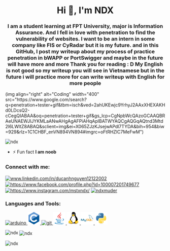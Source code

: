 <h1 align="center">Hi 👋, I'm NDX</h1>
<h3 align="center">I am a student learning at FPT University, major is Information Assurance. And I fell in love with penetration to find the vulnerability of websites. I want to be an intern in some company like FIS or CyRadar but it is my future. and in this GitHub, I post my writeup about my process of practice penetration in bWAPP or PortSwigger and maybe in the future will have more and more Thank you for reading : D My English is not good so my writeup you will see in Vietnamese but in the future i will practice more for can write writeup with English for more people</h3>
(img align="right" alt="Coding" width="400" src="https://www.google.com/search?q=penetration+tester+gif&tbm=isch&ved=2ahUKEwjc9YrhyJ2AAxXHEXAKHd0LDcsQ2-cCegQIABAA&oq=penetration+tester+gif&gs_lcp=CgNpbWcQAzoGCAAQBRAeUNAEWJIJYKMLaANwAHgAgAFPiAHqApIBATWYAQCgAQGqAQtnd3Mtd2l6LWltZ8ABAQ&sclient=img&ei=X065ZJzKJsejwAPdl7TYDA&bih=954&biw=929&rlz=1C1CHBF_enVN894VN894#imgrc=oFtRHZlC7MeFwM")
<p align="left"> <img src="https://komarev.com/ghpvc/?username=ndx&label=Profile%20views&color=0e75b6&style=flat" alt="ndx" /> </p>

- ⚡ Fun fact **I am noob**

<h3 align="left">Connect with me:</h3>
<p align="left">
<a href="https://linkedin.com/in/www.linkedin.com/in/ducanhnguyen12122002" target="blank"><img align="center" src="https://raw.githubusercontent.com/rahuldkjain/github-profile-readme-generator/master/src/images/icons/Social/linked-in-alt.svg" alt="www.linkedin.com/in/ducanhnguyen12122002" height="30" width="40" /></a>
<a href="https://fb.com/https://www.facebook.com/profile.php?id=100007201749677" target="blank"><img align="center" src="https://raw.githubusercontent.com/rahuldkjain/github-profile-readme-generator/master/src/images/icons/Social/facebook.svg" alt="https://www.facebook.com/profile.php?id=100007201749677" height="30" width="40" /></a>
<a href="https://instagram.com/https://www.instagram.com/mstxndx/" target="blank"><img align="center" src="https://raw.githubusercontent.com/rahuldkjain/github-profile-readme-generator/master/src/images/icons/Social/instagram.svg" alt="https://www.instagram.com/mstxndx/" height="30" width="40" /></a>
<a href="https://discord.gg/ndxmuder" target="blank"><img align="center" src="https://raw.githubusercontent.com/rahuldkjain/github-profile-readme-generator/master/src/images/icons/Social/discord.svg" alt="ndxmuder" height="30" width="40" /></a>
</p>

<h3 align="left">Languages and Tools:</h3>
<p align="left"> <a href="https://www.arduino.cc/" target="_blank" rel="noreferrer"> <img src="https://cdn.worldvectorlogo.com/logos/arduino-1.svg" alt="arduino" width="40" height="40"/> </a> <a href="https://www.cprogramming.com/" target="_blank" rel="noreferrer"> <img src="https://raw.githubusercontent.com/devicons/devicon/master/icons/c/c-original.svg" alt="c" width="40" height="40"/> </a> <a href="https://git-scm.com/" target="_blank" rel="noreferrer"> <img src="https://www.vectorlogo.zone/logos/git-scm/git-scm-icon.svg" alt="git" width="40" height="40"/> </a> <a href="https://www.java.com" target="_blank" rel="noreferrer"> <img src="https://raw.githubusercontent.com/devicons/devicon/master/icons/java/java-original.svg" alt="java" width="40" height="40"/> </a> <a href="https://www.linux.org/" target="_blank" rel="noreferrer"> <img src="https://raw.githubusercontent.com/devicons/devicon/master/icons/linux/linux-original.svg" alt="linux" width="40" height="40"/> </a> <a href="https://www.mysql.com/" target="_blank" rel="noreferrer"> <img src="https://raw.githubusercontent.com/devicons/devicon/master/icons/mysql/mysql-original-wordmark.svg" alt="mysql" width="40" height="40"/> </a> <a href="https://www.python.org" target="_blank" rel="noreferrer"> <img src="https://raw.githubusercontent.com/devicons/devicon/master/icons/python/python-original.svg" alt="python" width="40" height="40"/> </a> </p>

<p><img align="left" src="https://github-readme-stats.vercel.app/api/top-langs?username=ndx&show_icons=true&locale=en&layout=compact" alt="ndx" /></p>

<p>&nbsp;<img align="center" src="https://github-readme-stats.vercel.app/api?username=ndx&show_icons=true&locale=en" alt="ndx" /></p>

<p><img align="center" src="https://github-readme-streak-stats.herokuapp.com/?user=ndx&" alt="ndx" /></p>

